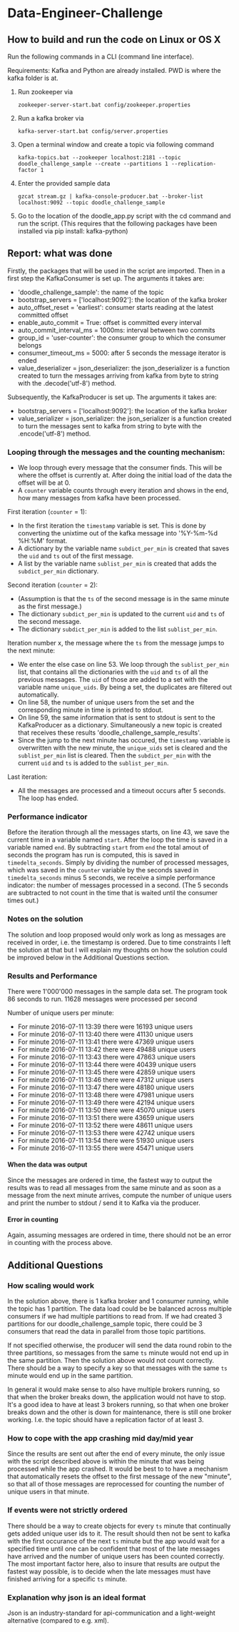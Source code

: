# Data-Engineer-Challenge

## How to build and run the code on Linux or OS X
Run the following commands in a CLI (command line interface).

Requirements: Kafka and Python are already installed. PWD is where the kafka folder is at.

1. Run zookeeper via

    `zookeeper-server-start.bat config/zookeeper.properties`
    
2. Run a kafka broker via

    `kafka-server-start.bat config/server.properties`
    
3. Open a terminal window and create a topic via following command

    `kafka-topics.bat --zookeeper localhost:2181 --topic doodle_challenge_sample --create --partitions 1 --replication-factor 1`
    
4. Enter the provided sample data 

    `gzcat stream.gz | kafka-console-producer.bat --broker-list localhost:9092 --topic doodle_challenge_sample`
    
5. Go to the location of the doodle_app.py script with the cd command and run the script. (This requires that the following packages have been installed via pip install: kafka-python)
    

## Report: what was done
Firstly, the packages that will be used in the script are imported. Then in a first step the KafkaConsumer is set up. The arguments it takes are:
- 'doodle_challenge_sample': the name of the topic
- bootstrap_servers = ['localhost:9092']: the location of the kafka broker
- auto_offset_reset = 'earliest': consumer starts reading at the latest committed offset
- enable_auto_commit = True: offset is committed every interval
- auto_commit_interval_ms = 1000ms: interval between two commits
- group_id = 'user-counter': the consumer group to which the consumer belongs
- consumer_timeout_ms = 5000: after 5 seconds the message iterator is ended
- value_deserializer = json_deserializer: the json_deserializer is a function created to turn the messages arriving from kafka from byte to string with the .decode('utf-8') method.

Subsequently, the KafkaProducer is set up. The arguments it takes are:
- bootstrap_servers = ['localhost:9092']: the location of the kafka broker
- value_serializer = json_serializer: the json_serializer is a function created to turn the messages sent to kafka from string to byte with the .encode('utf-8') method.

### Looping through the messages and the counting mechanism:
- We loop through every message that the consumer finds. This will be where the offset is currently at. After doing the initial load of the data the offset will be at 0.
- A `counter` variable counts through every iteration and shows in the end, how many messages from kafka have been processed.

First iteration (`counter` = 1):
- In the first iteration the `timestamp` variable is set. This is done by converting the unixtime out of the kafka message into '%Y-%m-%d %H:%M' format.
- A dictionary by the variable name `subdict_per_min` is created that saves the `uid` and `ts` out of the first message.
- A list by the variable name `sublist_per_min` is created that adds the `subdict_per_min` dictionary.

Second iteration (`counter` = 2): 
- (Assumption is that the `ts` of the second message is in the same minute as the first message.)
- The dictionary `subdict_per_min` is updated to the current `uid` and `ts` of the second message.
- The dictionary `subdict_per_min` is added to the list `sublist_per_min`.

Iteration number x, the message where the `ts` from the message jumps to the next minute:
- We enter the else case on line 53. We loop through the `sublist_per_min` list, that contains all the dictionaries with the `uid` and `ts` of all the previous messages. The `uid` of those are added to a set with the variable name `unique_uids`. By being a set, the duplicates are filtered out automatically.
- On line 58, the number of unique users from the set and the corresponding minute in time is printed to stdout.
- On line 59, the same information that is sent to stdout is sent to the KafkaProducer as a dictionary. Simultaneously a new topic is created that receives these results 'doodle_challenge_sample_results'.
- Since the jump to the next minute has occured, the `timestamp` variable is overwritten with the new minute, the `unique_uids` set is cleared and the `sublist_per_min` list is cleared. Then the `subdict_per_min` with the current `uid` and `ts` is added to the `sublist_per_min`.

Last iteration:
- All the messages are processed and a timeout occurs after 5 seconds. The loop has ended.

### Performance indicator
Before the iteration through all the messages starts, on line 43, we save the current time in a variable named `start`. After the loop the time is saved in a variable named `end`. By subtracting `start` from `end` the total amout of seconds the program has run is computed, this is saved in `timedelta_seconds`. Simply by dividing the number of processed messages, which was saved in the `counter` variable by the seconds saved in `timedelta_seconds` minus 5 seconds, we receive a simple performance indicator: the number of messages processed in a second. (The 5 seconds are subtracted to not count in the time that is waited until the consumer times out.)

### Notes on the solution
The solution and loop proposed would only work as long as messages are received in order, i.e. the timestamp is ordered. Due to time constraints I left the solution at that but I will explain my thoughts on how the solution could be improved below in the Additional Questions section.

### Results and Performance
There were 1'000'000 messages in the sample data set. The program took 86 seconds to run. 11628 messages were processed per second

Number of unique users per minute:
- For minute 2016-07-11 13:39 there were 16193 unique users
- For minute 2016-07-11 13:40 there were 41130 unique users
- For minute 2016-07-11 13:41 there were 47369 unique users
- For minute 2016-07-11 13:42 there were 49488 unique users
- For minute 2016-07-11 13:43 there were 47863 unique users
- For minute 2016-07-11 13:44 there were 40439 unique users
- For minute 2016-07-11 13:45 there were 42859 unique users
- For minute 2016-07-11 13:46 there were 47312 unique users
- For minute 2016-07-11 13:47 there were 48180 unique users
- For minute 2016-07-11 13:48 there were 47981 unique users
- For minute 2016-07-11 13:49 there were 42194 unique users
- For minute 2016-07-11 13:50 there were 45070 unique users
- For minute 2016-07-11 13:51 there were 43659 unique users
- For minute 2016-07-11 13:52 there were 48611 unique users
- For minute 2016-07-11 13:53 there were 42742 unique users
- For minute 2016-07-11 13:54 there were 51930 unique users
- For minute 2016-07-11 13:55 there were 45471 unique users

#### When the data was output
Since the messages are ordered in time, the fastest way to output the results was to read all messages from the same minute and as soon as a message from the next minute arrives, compute the number of unique users and print the number to stdout / send it to Kafka via the producer.

#### Error in counting
Again, assuming messages are ordered in time, there should not be an error in counting with the process above.

## Additional Questions

### How scaling would work
In the solution above, there is 1 kafka broker and 1 consumer running, while the topic has 1 partition. The data load could be be balanced across multiple consumers if we had multiple partitions to read from. If we had created 3 partitions for our doodle_challenge_sample topic, there could be 3 consumers that read the data in parallel from those topic partitions. 

If not specified otherwise, the producer will send the data round robin to the three partitions, so messages from the same `ts` minute would not end up in the same partition. Then the solution above would not count correctly. There should be a way to specify a key so that messages with the same `ts` minute would end up in the same partition. 

In general it would make sense to also have multiple brokers running, so that when the broker breaks down, the application would not have to stop. It's a good idea to have at least 3 brokers running, so that when one broker breaks down and the other is down for maintenance, there is still one broker working. I.e. the topic should have a replication factor of at least 3.

### How to cope with the app crashing mid day/mid year
Since the results are sent out after the end of every minute, the only issue with the script described above is within the minute that was being processed while the app crashed. It would be best to to have a mechanism that automatically resets the offset to the first message of the new "minute", so that all of those messages are reprocessed for counting the number of unique users in that minute.

### If events were not strictly ordered
There should be a way to create objects for every `ts` minute that continually gets added unique user ids to it. The result should then not be sent to kafka with the first occurance of the next `ts` minute but the app would wait for a specified time until one can be confident that most of the late messages have arrived and the number of unique users has been counted correctly. The most important factor here, also to insure that results are output the fastest way possible, is to decide when the late messages must have finished arriving for a specific `ts` minute.

### Explanation why json is an ideal format
Json is an industry-standard for api-communication and a light-weight alternative (compared to e.g. xml).
